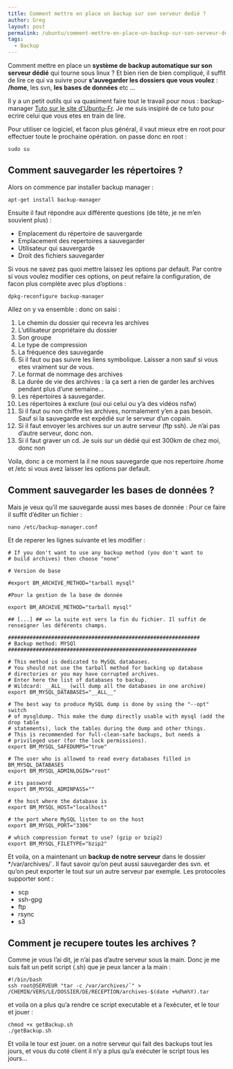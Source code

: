 ```yaml
---
title: Comment mettre en place un backup sur son serveur dedié ?
author: Greg
layout: post
permalink: /ubuntu/comment-mettre-en-place-un-backup-sur-son-serveur-dedie.html
tags:
  - Backup
---
```


Comment mettre en place un **système de backup automatique sur son serveur
dédié** qui tourne sous linux ? Et bien rien de bien compliqué, il suffit de
lire ce qui va suivre pour **s'auvegarder les dossiers que vous voulez** :
**/home**,  les svn, **les bases de données** etc ...

Il y a un petit outils qui va quasiment faire tout le travail pour nous :
backup-manager <a href="http://doc.ubuntu-fr.org/backup-manager"
target="_blank"> Tuto sur le site d'Ubuntu-Fr</a>. Je me suis insipiré de ce
tuto pour ecrire celui que vous etes en train de lire.

Pour utiliser ce logiciel, et facon plus général, il vaut mieux etre en root
pour effectuer toute le prochaine opération. on passe donc en root :

    sudo su

## Comment sauvegarder les répertoires ?

Alors on commence par installer backup manager :

    apt-get install backup-manager

Ensuite il faut répondre aux différente questions (de tête, je ne m’en souvient
plus) :

* Emplacement du répertoire de sauvergarde
* Emplacement des repertoires a sauvegarder
* Utilisateur qui sauvergarde
* Droit des fichiers sauvegarder

Si vous ne savez pas quoi mettre laissez les options par default. Par contre si
vous voulez modifier ces options, on peut refaire la configuration, de facon
plus complète avec plus d’options :

    dpkg-reconfigure backup-manager

Allez on y va ensemble : donc on saisi :

1.  Le chemin du dossier qui recevra les archives
2.  L’utilisateur propriétaire du dossier
3.  Son groupe
4.  Le type de compression
5.  La fréquence des sauvegarde
6.  Si il faut ou pas suivre les liens symbolique. Laisser a non sauf si
vous etes vraiment sur de vous.
7.  Le format de nommage des archives
8.  La durée de vie des archives : la ça sert a rien de garder les archives
pendant plus d’une semaine…
9.  Les répertoires à sauvegarder.
10. Les répertoires à exclure (oui oui celui ou y’a des vidéos nsfw)
11. Si il faut ou non chiffre les archives, normalement y’en a pas
besoin. Sauf si la sauvegarde est expédié
sur le serveur d’un copain.
12. Si il faut envoyer les archives sur un autre serveur (ftp ssh). Je n’ai
pas d’autre serveur, donc non.
13. Si il faut graver un cd. Je suis sur un dédié qui est 300km de chez moi,
donc non

Voila, donc a ce moment la il ne nous sauvegarde que nos repertoire /home et
/etc si vous avez laisser les options par default.

## Comment sauvegarder les bases de données ?

Mais je veux qu’il me sauvegarde aussi mes bases de donnée : Pour ce faire il
suffit d’éditer un fichier :

    nano /etc/backup-manager.conf

Et de reperer les lignes suivante et les modifier :

    # If you don't want to use any backup method (you don't want to
    # build archives) then choose "none"

    # Version de base

    #export BM_ARCHIVE_METHOD="tarball mysql"

    #Pour la gestion de la base de donnée

    export BM_ARCHIVE_METHOD="tarball mysql"

    ## [...] ## => la suite est vers la fin du fichier. Il suffit de renseigner les déférents champs.

    ##############################################################
    # Backup method: MYSQl
    #############################################################

    # This method is dedicated to MySQL databases.
    # You should not use the tarball method for backing up database
    # directories or you may have corrupted archives.
    # Enter here the list of databases to backup.
    # Wildcard: __ALL__ (will dump all the databases in one archive)
    export BM_MYSQL_DATABASES="__ALL__"

    # The best way to produce MySQL dump is done by using the "--opt" switch
    # of mysqldump. This make the dump directly usable with mysql (add the drop table
    # statements), lock the tables during the dump and other things.
    # This is recommended for full-clean-safe backups, but needs a
    # privileged user (for the lock permissions).
    export BM_MYSQL_SAFEDUMPS="true"

    # The user who is allowed to read every databases filled in BM_MYSQL_DATABASES
    export BM_MYSQL_ADMINLOGIN="root"

    # its password
    export BM_MYSQL_ADMINPASS=""

    # the host where the database is
    export BM_MYSQL_HOST="localhost"

    # the port where MySQL listen to on the host
    export BM_MYSQL_PORT="3306"

    # which compression format to use? (gzip or bzip2)
    export BM_MYSQL_FILETYPE="bzip2"

Et voila, on a maintenant un **backup de notre serveur** dans le dossier
*/var/archives/`. Il faut savoir qu’on peut aussi sauvegarder des svn. et qu’on
peut exporter le tout sur un autre serveur par exemple. Les protocoles supporter
sont :

* scp
* ssh-gpg
* ftp
* rsync
* s3

## Comment je recupere toutes les archives ?

Comme je vous l’ai dit, je n’ai pas d’autre serveur sous la main. Donc je me
suis fait un petit script (.sh) que je peux lancer a la main :

    #!/bin/bash
    ssh root@SERVEUR "tar -c /var/archives/`" > /CHEMIN/VERS/LE/DOSSIER/DE/RECEPTION/archives-$(date +%d%m%Y).tar

et voila on a plus qu’a rendre ce script executable et a l’exécuter, et le tour
et jouer :

    chmod +x getBackup.sh
    ./getBackup.sh

Et voila le tour est jouer. on a notre serveur qui fait des backups tout les
jours, et vous du coté client il n’y a plus qu’a exécuter le script tous les
jours...
